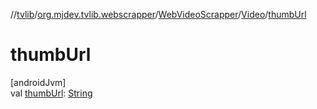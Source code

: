 //[tvlib](../../../../index.md)/[org.mjdev.tvlib.webscrapper](../../index.md)/[WebVideoScrapper](../index.md)/[Video](index.md)/[thumbUrl](thumb-url.md)

# thumbUrl

[androidJvm]\
val [thumbUrl](thumb-url.md): [String](https://kotlinlang.org/api/latest/jvm/stdlib/kotlin/-string/index.html)
